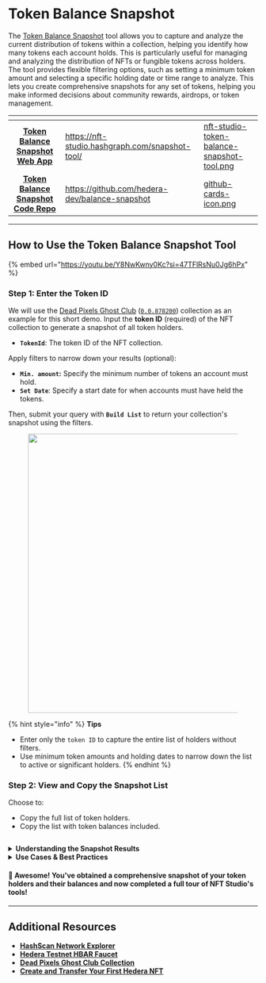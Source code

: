 # Token Balance Snapshot

The [Token Balance Snapshot](https://nft-studio.hashgraph.com/snapshot-tool/) tool allows you to capture and analyze the current distribution of tokens within a collection, helping you identify how many tokens each account holds. This is particularly useful for managing and analyzing the distribution of NFTs or fungible tokens across holders. The tool provides flexible filtering options, such as setting a minimum token amount and selecting a specific holding date or time range to analyze. This lets you create comprehensive snapshots for any set of tokens, helping you make informed decisions about community rewards, airdrops, or token management.

<table data-card-size="large" data-view="cards"><thead><tr><th align="center"></th><th data-hidden data-card-target data-type="content-ref"></th><th data-hidden data-card-cover data-type="files"></th></tr></thead><tbody><tr><td align="center"><a href="https://nft-studio.hashgraph.com/snapshot-tool/"><strong>Token Balance Snapshot Web App</strong> </a></td><td><a href="https://nft-studio.hashgraph.com/snapshot-tool/">https://nft-studio.hashgraph.com/snapshot-tool/</a></td><td><a href="../../.gitbook/assets/nft-studio-token-balance-snapshot-tool.png">nft-studio-token-balance-snapshot-tool.png</a></td></tr><tr><td align="center"><a href="https://github.com/hedera-dev/token-balance-snapshot"><strong>Token Balance Snapshot Code Repo</strong></a></td><td><a href="https://github.com/hedera-dev/balance-snapshot">https://github.com/hedera-dev/balance-snapshot</a></td><td><a href="../../.gitbook/assets/github-cards-icon.png">github-cards-icon.png</a></td></tr></tbody></table>

***

## How to Use the Token Balance Snapshot Tool

{% embed url="https://youtu.be/Y8NwKwny0Kc?si=47TFlRsNu0Jg6hPx" %}

### Step 1: Enter the Token ID&#x20;

We will use the [Dead Pixels Ghost Club](https://www.deadpixels.club/) ([`0.0.878200`](https://hashscan.io/mainnet/token/0.0.878200)) collection as an example for this short demo. Input the **token ID** (required) of the NFT collection to generate a snapshot of all token holders.

* **`TokenId`**: The token ID of the NFT collection.&#x20;

Apply filters to narrow down your results (optional):

* **`Min. amount`:** Specify the minimum number of tokens an account must hold.
* **`Set Date`**: Specify a start date for when accounts must have held the tokens.

Then, submit your query with **`Build List`** to return your collection's snapshot using the filters.&#x20;

<figure><img src="../../.gitbook/assets/nft-studio-token-balance-snapshot-step1.png" alt="" width="563"><figcaption></figcaption></figure>

{% hint style="info" %}
**Tips**

* Enter only the `token ID` to capture the entire list of holders without filters.
* Use minimum token amounts and holding dates to narrow down the list to active or significant holders.
{% endhint %}

### Step 2: View and Copy the Snapshot List

Choose to:

* Copy the full list of token holders.
* Copy the list with token balances included.

<figure><img src="../../.gitbook/assets/nft-studio-token-balance-snapshot.png" alt=""><figcaption></figcaption></figure>

<details>

<summary><strong>Understanding the Snapshot Results</strong></summary>

The results generated by the Token Balance Snapshot provide valuable insights into the token distribution for your specified criteria. Here's how to interpret and use them effectively:

**Account Balances & Token Holders**

* The snapshot will produce a list of Account IDs and their corresponding token balances. Each row of the list indicates an account holding tokens, along with the exact amount held.
* If you applied filters (e.g., minimum token amount, specific dates), the results will only include accounts meeting those criteria, giving you a refined view.

**Using Filters for Deeper Insights**

* By setting a higher threshold, you can focus on key stakeholders holding larger amounts of tokens.
* View how token distribution changes over time by filtering for specific dates, helping you analyze trends in holder activity and community growth.

**Export & Next Steps**

Once generated, you can export the snapshot as a CSV or other available formats. This export can then be used for:

* Import the list into an airdrop tool to distribute new tokens or NFTs to eligible holders.
* Use the data for deeper analytics on your token ecosystem to inform marketing strategies, governance decisions, or community rewards.

</details>

<details>

<summary><strong>Use Cases &#x26; Best Practices</strong> </summary>

#### **Use Cases**

* Get a detailed overview of how tokens are spread across holders and identify key accounts, such as whales, in your community.
* Use the snapshot to create a refined list of eligible accounts based on holdings, helping you distribute tokens to long-term or high-value holders.
* Identify and reward accounts that have held tokens for a specified period (e.g., 6 months), fostering community loyalty.

#### **Best Practices**

* Always verify that the correct Token ID is input to avoid errors in the snapshot.
* When filtering large collections, begin with fewer filters or smaller datasets to verify accuracy before scaling up.
* Monitor token ownership trends over time by scheduling snapshots regularly, which helps with distribution planning and community engagement tracking.
* Store exported results securely, as they contain crucial data for decision-making and token distribution.

</details>

#### 🎉 Awesome! You've obtained a comprehensive snapshot of your token holders and their balances and now completed a full tour of NFT Studio's tools!

***

## Additional Resources

* [**HashScan Network Explorer**](https://hashscan.io/)
* [**Hedera Testnet HBAR Faucet**](https://portal.hedera.com/)
* [**Dead Pixels Ghost Club Collection**](https://www.deadpixels.club/)
* [**Create and Transfer Your First Hedera NFT**](../../tutorials/token/create-and-transfer-your-first-nft.md)
